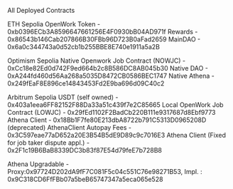 All Deployed Contracts

ETH Sepolia 
OpenWork Token - 0xb0396ECb3A8596647661256E4F0930bB04AD971f
Rewards - 0x86543b146Cab207866B30FBb96D723B0aFad2659
MainDAO - 0x6a0c344743a0d52cb1b255BBE8E740e1911a5a2B

Optimism Sepolia 
Native Openwork Job Contract (NOWJC) - 0xCc18e82Ed0d742F9ed664b2c8B586DC8AB045b30
Native DAO - 0xA244fd460d56Aa268a5035D8472CB0586BEC1747
Native Athena - 0x249fEaF8E896ce14843453Fd2E9ba696d09C40c2

Arbitrum Sepolia 
USDT (self owned) -  0x403a1eea6FF82152F88Da33a51c439f7e2C85665
Local OpenWork Job Contract (LOWJC) - 0x29fEd1102F2BadCb220B111e9317687d8Ebf9773
Athena Client - 0x18Bb1F7fe80E213dbA8722b791C5313D0965208D (deprecated)
AthenaClient Autopay Fees - 0x3C597eae77aD652a20E3B54B5dE9D89c9c7016E3
Athena Client (Fixed for job taker dispute appl.) - 0x2F1c19B6BaB8339DC3b83f87E54d79feE7b728B8

Athena Upgradable - Proxy:0x97724D202dA9fF7C081F5c04c551C76e98271B53, 
                    Impl. : 0x9C318CD6FfFBb07a5beB65747347a5eca065e528 



